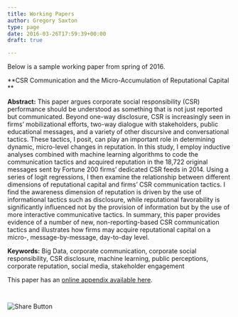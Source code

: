 ```yaml
---
title: Working Papers
author: Gregory Saxton
type: page
date: 2016-03-26T17:59:39+00:00
draft: true

---
```

Below is a sample working paper from spring of 2016. 

**CSR Communication and the Micro-Accumulation of Reputational Capital  
** 

**Abstract:** This paper argues corporate social responsibility (CSR) performance should be understood as something that is not just reported but communicated. Beyond one-way disclosure, CSR is increasingly seen in firms’ mobilizational efforts, two-way dialogue with stakeholders, public educational messages, and a variety of other discursive and conversational tactics. These tactics, I posit, can play an important role in determining dynamic, micro-level changes in reputation. In this study, I employ inductive analyses combined with machine learning algorithms to code the communication tactics and acquired reputation in the 18,722 original messages sent by Fortune 200 firms’ dedicated CSR feeds in 2014. Using a series of logit regressions, I then examine the relationship between different dimensions of reputational capital and firms’ CSR communication tactics. I find the awareness dimension of reputation is driven by the use of informational tactics such as disclosure, while reputational favorability is significantly influenced not by the provision of information but by the use of more interactive communicative tactics. In summary, this paper provides evidence of a number of new, non-reporting-based CSR communication tactics and illustrates how firms may acquire reputational capital on a micro-, message-by-message, day-to-day level.

**Keywords:** Big Data, corporate communication, corporate social responsibility, CSR disclosure, machine learning, public perceptions, corporate reputation, social media, stakeholder engagement

This paper has an <a href="http://social-metrics.org/wp-content/uploads/2016/03/CSR-Communication-and-Reputational-Capital-APPENDIX.pdf" target="_blank">online appendix available here</a>. 

<div style="padding-bottom:20px; padding-top:10px;" class="hupso-share-buttons">
  <!-- Hupso Share Buttons - https://www.hupso.com/share/ -->
  
  <a class="hupso_toolbar" href="https://www.hupso.com/share/"><img src="http://static.hupso.com/share/buttons/share-medium.png" style="border:0px; padding-top: 5px; float:left;" alt="Share Button" /></a><!-- Hupso Share Buttons -->
</div>